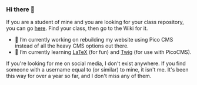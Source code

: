 ### Hi there 👋

If you are a student of mine and you are looking for your class repository, you can go [here](https://github.com/johnfraserss).  Find your class, then go to the Wiki for it.

- 🔭 I’m currently working on rebuilding my website using Pico CMS instead of all the heavy CMS options out there.
- 🌱 I’m currently learning [LaTeX](https://www.latex-project.org/) (for fun) and [Twig](https://twig.symfony.com/doc/3.x/) (for use with PicoCMS).

If you're looking for me on social media, I don't exist anywhere.  If you find someone with a username equal to (or similar) to mine, it isn't me.  It's been this way for over a year so far, and I don't miss any of them.

<!--
**mrseidel/mrseidel** is a ✨ _special_ ✨ repository because its `README.md` (this file) appears on your GitHub profile.

Here are some ideas to get you started:

- 🔭 I’m currently working on ...
- 🌱 I’m currently learning ...
- 👯 I’m looking to collaborate on ...
- 🤔 I’m looking for help with ...
- 💬 Ask me about ...
- 📫 How to reach me: ...
- 😄 Pronouns: ...
- ⚡ Fun fact: ...
-->
